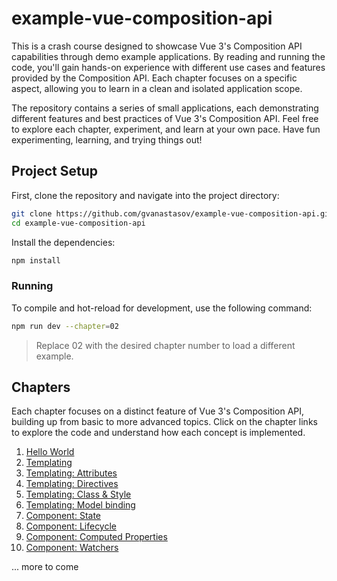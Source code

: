 # example-vue-composition-api

This is a crash course designed to showcase Vue 3's Composition API capabilities through demo example applications. By reading and running the code, you'll gain hands-on experience with different use cases and features provided by the Composition API. Each chapter focuses on a specific aspect, allowing you to learn in a clean and isolated application scope.

The repository contains a series of small applications, each demonstrating different features and best practices of Vue 3's Composition API. Feel free to explore each chapter, experiment, and learn at your own pace. Have fun experimenting, learning, and trying things out!

## Project Setup

First, clone the repository and navigate into the project directory:

```sh
git clone https://github.com/gvanastasov/example-vue-composition-api.git
cd example-vue-composition-api
```

Install the dependencies:

```sh
npm install
```

### Running

To compile and hot-reload for development, use the following command:

```sh
npm run dev --chapter=02
```

> Replace 02 with the desired chapter number to load a different example.

## Chapters

Each chapter focuses on a distinct feature of Vue 3's Composition API, building up from basic to more advanced topics. Click on the chapter links to explore the code and understand how each concept is implemented.

1.  [Hello World](./src/chapter_01/main.ts)
2.  [Templating](./src/chapter_03/App.vue)
3.  [Templating: Attributes](./src/chapter_04/App.vue)
4.  [Templating: Directives](./src/chapter_05/App.vue)
5.  [Templating: Class & Style](./src/chapter_06/App.vue)
6.  [Templating: Model binding](./src/chapter_07/App.vue)
7.  [Component: State](./src/chapter_02/App.vue)
8.  [Component: Lifecycle](./src/chapter_08/App.vue)
9.  [Component: Computed Properties](./src/chapter_10/App.vue)
10. [Component: Watchers](./src/chapter_10/App.vue)

... more to come
